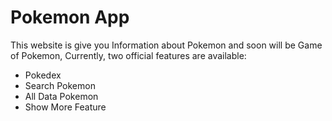 # Pokemon App

This website is give you Information about Pokemon and soon will be Game of Pokemon,
Currently, two official features are available:

- Pokedex
- Search Pokemon
- All Data Pokemon
- Show More Feature
